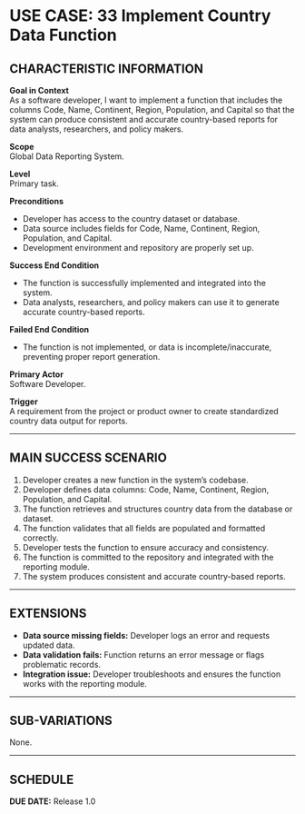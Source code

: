 # USE CASE: 33 Implement Country Data Function

## CHARACTERISTIC INFORMATION

**Goal in Context**  
As a software developer, I want to implement a function that includes the columns Code, Name, Continent, Region, Population, and Capital so that the system can produce consistent and accurate country-based reports for data analysts, researchers, and policy makers.

**Scope**  
Global Data Reporting System.

**Level**  
Primary task.

**Preconditions**
- Developer has access to the country dataset or database.
- Data source includes fields for Code, Name, Continent, Region, Population, and Capital.
- Development environment and repository are properly set up.

**Success End Condition**
- The function is successfully implemented and integrated into the system.
- Data analysts, researchers, and policy makers can use it to generate accurate country-based reports.

**Failed End Condition**
- The function is not implemented, or data is incomplete/inaccurate, preventing proper report generation.

**Primary Actor**  
Software Developer.

**Trigger**  
A requirement from the project or product owner to create standardized country data output for reports.

---

## MAIN SUCCESS SCENARIO

1. Developer creates a new function in the system’s codebase.
2. Developer defines data columns: Code, Name, Continent, Region, Population, and Capital.
3. The function retrieves and structures country data from the database or dataset.
4. The function validates that all fields are populated and formatted correctly.
5. Developer tests the function to ensure accuracy and consistency.
6. The function is committed to the repository and integrated with the reporting module.
7. The system produces consistent and accurate country-based reports.

---

## EXTENSIONS

- **Data source missing fields:** Developer logs an error and requests updated data.
- **Data validation fails:** Function returns an error message or flags problematic records.
- **Integration issue:** Developer troubleshoots and ensures the function works with the reporting module.

---

## SUB-VARIATIONS
None.

---

## SCHEDULE

**DUE DATE:** Release 1.0
